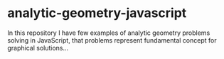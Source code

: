 ﻿# analytic-geometry-javascript
 In this repository I have few examples of analytic geometry problems solving in JavaScript, 
 that problems represent fundamental concept for graphical solutions...
